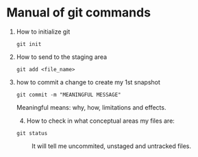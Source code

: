 # Manual of git commands

1. How to initialize git
   
   `git init`

2. How to send to the staging area
   
   `git add <file_name>`

3. how to commit a change to create my 1st snapshot
   
   `git commit -m "MEANINGFUL MESSAGE"`
   
   Meaningful means: why, how, limitations and effects.
   
   4. How to check in what conceptual areas my files are:
   
   `git status`

               It will tell me uncommited, unstaged and untracked files.
